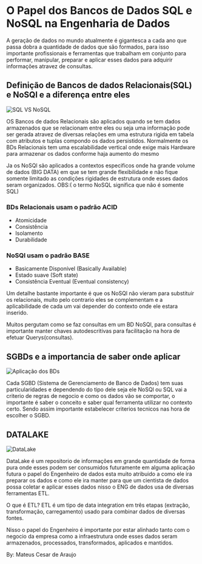 # O Papel dos Bancos de Dados SQL e NoSQL na Engenharia de Dados

  A geração de dados no mundo atualmente é gigantesca a cada ano que passa dobra a quantidade de dados que são formados,
  para isso importante profissionais e ferramentas que trabalham em conjunto para performar, manipular, preparar e aplicar esses dados para
  adquirir informações atravez de consultas. 
  
## Definição de Bancos de dados Relacionais(SQL) e NoSQl e a diferença entre eles
  ![SQL VS NoSQL](https://miro.medium.com/max/1200/1*d3EJxXuQOK-ktAJkovdqSA.jpeg)
  
  OS Bancos de dados Relacionais são aplicados quando se tem dados armazenados que se relacionam entre eles ou seja uma informação pode ser gerada atravez de diversas relações em uma estrutura rigida em tabela com atributos e tuplas compondo os dados persistidos.
  Normalmente os BDs Relacionais tem uma escalabilidade vertical onde exige mais Hardware para armazenar os dados conforme haja aumento do mesmo
  
  Ja os NoSQl são aplicados a contextos especificos onde ha grande volume de dados (BIG DATA) em que se tem grande flexibilidade e não fique somente limitado as condições rigidades de estrutura onde esses dados seram organizados.
  OBS:( o termo NoSQL significa que não é somente SQL)
  
  ### BDs Relacionais usam o padrão ACID
  
  * Atomicidade
  * Consistência
  * Isolamento
  * Durabilidade

  ### NoSQl usam o padrão BASE
  
  * Basicamente Disponível (Basically Available)
  * Estado suave (Soft state)
  * Consistência Eventual (Eventual consistency)
  
  Um detalhe bastante importante é que os NoSQl não vieram para substituir os relacionais, muito pelo contrario eles se complementam e a aplicabilidade de cada um vai depender do contexto onde ele estara inserido.
  
  Muitos pergutam como se faz consultas em um BD NoSQl, para consultas é importante manter chaves autodescritivas para facilitação na hora de efetuar Querys(consultas).
  
 ## SGBDs e a importancia de saber onde aplicar
 ![Aplicação dos BDs](https://blog-static.infra.grancursosonline.com.br/wp-content/uploads/2020/10/16191759/NOSQL3.png)
 
 Cada SGBD (Sistema de Gerenciamento de Banco de Dados) tem suas particularidades e dependendo do tipo dele seja ele NoSQl ou SQL vai a criterio de regras de negocio e 
 como os dados vão se comportar, o importante é saber o conceito e saber qual ferramenta utilizar no contexto certo. Sendo assim importante estabelecer criterios        tecnicos nas hora de escolher o SGBD.
 
 
 ## DATALAKE
 ![DataLake](https://www.infomach.com.br/wp-content/uploads/2022/01/image.png)
 
 DataLake  é um repositorio de informações em grande quantidade de forma pura onde esses podem ser consumidos futuramente em alguma aplicação futura
 o papel do Engenheiro de dados esta muito atribuido a como ele ira preparar os dados e como ele ira manter para que um cientista de dados possa coletar e aplicar esses dados nisso o ENG de dados usa de diversas ferramentas ETL.
 
 O que é ETL?
 ETL é um tipo de data integration em três etapas (extração, transformação, carregamento) usado para combinar dados de diversas fontes.
 
 Nisso o papel do Engenheiro é importante por estar alinhado tanto com o negocio da empresa como a infraestrutura onde esses dados seram armazenados, processados, transformados, aplicados e mantidos.
 
 
 By: Mateus Cesar de Araujo
 
 
 

